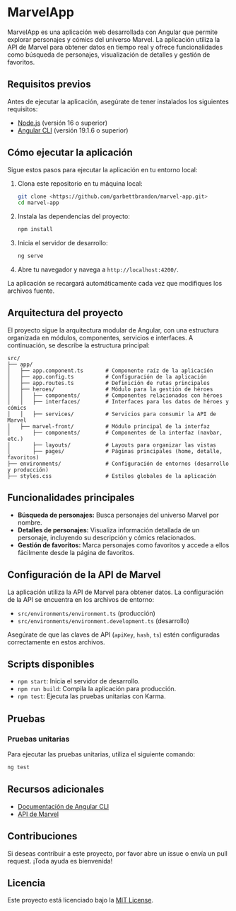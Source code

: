 # MarvelApp

MarvelApp es una aplicación web desarrollada con Angular que permite explorar personajes y cómics del universo Marvel. La aplicación utiliza la API de Marvel para obtener datos en tiempo real y ofrece funcionalidades como búsqueda de personajes, visualización de detalles y gestión de favoritos.

## Requisitos previos

Antes de ejecutar la aplicación, asegúrate de tener instalados los siguientes requisitos:

- [Node.js](https://nodejs.org/) (versión 16 o superior)
- [Angular CLI](https://angular.io/cli) (versión 19.1.6 o superior)

## Cómo ejecutar la aplicación

Sigue estos pasos para ejecutar la aplicación en tu entorno local:

1. Clona este repositorio en tu máquina local:
   ```bash
   git clone <https://github.com/garbettbrandon/marvel-app.git>
   cd marvel-app
   ```

2. Instala las dependencias del proyecto:
   ```bash
   npm install
   ```

3. Inicia el servidor de desarrollo:
   ```bash
   ng serve
   ```

4. Abre tu navegador y navega a `http://localhost:4200/`.

La aplicación se recargará automáticamente cada vez que modifiques los archivos fuente.

## Arquitectura del proyecto

El proyecto sigue la arquitectura modular de Angular, con una estructura organizada en módulos, componentes, servicios e interfaces. A continuación, se describe la estructura principal:

```
src/
├── app/
│   ├── app.component.ts       # Componente raíz de la aplicación
│   ├── app.config.ts          # Configuración de la aplicación
│   ├── app.routes.ts          # Definición de rutas principales
│   ├── heroes/                # Módulo para la gestión de héroes
│   │   ├── components/        # Componentes relacionados con héroes
│   │   ├── interfaces/        # Interfaces para los datos de héroes y cómics
│   │   ├── services/          # Servicios para consumir la API de Marvel
│   ├── marvel-front/          # Módulo principal de la interfaz
│       ├── components/        # Componentes de la interfaz (navbar, etc.)
│       ├── layouts/           # Layouts para organizar las vistas
│       ├── pages/             # Páginas principales (home, detalle, favoritos)
├── environments/              # Configuración de entornos (desarrollo y producción)
├── styles.css                 # Estilos globales de la aplicación
```

## Funcionalidades principales

- **Búsqueda de personajes:** Busca personajes del universo Marvel por nombre.
- **Detalles de personajes:** Visualiza información detallada de un personaje, incluyendo su descripción y cómics relacionados.
- **Gestión de favoritos:** Marca personajes como favoritos y accede a ellos fácilmente desde la página de favoritos.

## Configuración de la API de Marvel

La aplicación utiliza la API de Marvel para obtener datos. La configuración de la API se encuentra en los archivos de entorno:

- `src/environments/environment.ts` (producción)
- `src/environments/environment.development.ts` (desarrollo)

Asegúrate de que las claves de API (`apiKey`, `hash`, `ts`) estén configuradas correctamente en estos archivos.

## Scripts disponibles

- `npm start`: Inicia el servidor de desarrollo.
- `npm run build`: Compila la aplicación para producción.
- `npm test`: Ejecuta las pruebas unitarias con Karma.

## Pruebas

### Pruebas unitarias

Para ejecutar las pruebas unitarias, utiliza el siguiente comando:

```bash
ng test
```

## Recursos adicionales

- [Documentación de Angular CLI](https://angular.dev/tools/cli)
- [API de Marvel](https://developer.marvel.com/)

## Contribuciones

Si deseas contribuir a este proyecto, por favor abre un issue o envía un pull request. ¡Toda ayuda es bienvenida!

## Licencia

Este proyecto está licenciado bajo la [MIT License](LICENSE).

